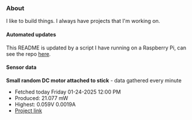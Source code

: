 ### About
I like to build things. I always have projects that I'm working on.

#### Automated updates
This README is updated by a script I have running on a Raspberry Pi, can see the repo [here](https://github.com/jdc-cunningham/raspi-git-repo-updater).

#### Sensor data


**Small random DC motor attached to stick** - data gathered every minute
- Fetched today Friday 01-24-2025 12:00 PM
- Produced: 21.077 mW
- Highest: 0.059V 0.0019A
- [Project link](https://github.com/jdc-cunningham/turbine-raspi)